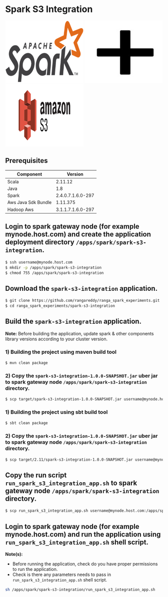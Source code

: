 # Spark S3 Integration

<div>
        <img src="https://github.com/rangareddy/ranga-logos/blob/main/frameworks/spark/spark_logo.png?raw=true" height="200" width="250"/>
        <img src="https://github.com/rangareddy/ranga-logos/blob/main/others/plus_logo.png?raw=true" height="200" width="250"/>
        <img src="https://github.com/rangareddy/ranga-logos/blob/main/cloud/aws/amazon_s3_logo.png?raw=true" height="200" width="250"/>
</div>


## Prerequisites

|Component|Version|
|---------|-------|
|Scala|2.11.12|
|Java|1.8|
|Spark|2.4.0.7.1.6.0-297|
|Aws Java Sdk Bundle|1.11.375|
|Hadoop Aws|3.1.1.7.1.6.0-297|




## Login to spark gateway node (for example mynode.host.com) and create the application deployment directory `/apps/spark/spark-s3-integration`.
```sh
$ ssh username@mynode.host.com
$ mkdir -p /apps/spark/spark-s3-integration
$ chmod 755 /apps/spark/spark-s3-integration
```

## Download the `spark-s3-integration` application.
```sh
$ git clone https://github.com/rangareddy/ranga_spark_experiments.git
$ cd ranga_spark_experiments/spark-s3-integration
```

## Build the `spark-s3-integration` application.
**Note:** Before building the application, update spark & other components library versions according to your cluster version.

### 1) Building the project using maven build tool

```sh
$ mvn clean package
```

### 2) Copy the `spark-s3-integration-1.0.0-SNAPSHOT.jar` uber jar to spark gateway node `/apps/spark/spark-s3-integration` directory.

```sh
$ scp target/spark-s3-integration-1.0.0-SNAPSHOT.jar username@mynode.host.com:/apps/spark/spark-s3-integration
```

### 1) Building the project using sbt build tool

```sh
$ sbt clean package
```

### 2) Copy the `spark-s3-integration-1.0.0-SNAPSHOT.jar` uber jar to spark gateway node `/apps/spark/spark-s3-integration` directory.

```sh
$ scp target/2.11/spark-s3-integration-1.0.0-SNAPSHOT.jar username@mynode.host.com:/apps/spark/spark-s3-integration
```

## Copy the run script `run_spark_s3_integration_app.sh` to spark gateway node `/apps/spark/spark-s3-integration` directory.

```sh
$ scp run_spark_s3_integration_app.sh username@mynode.host.com:/apps/spark/spark-s3-integration
```

## Login to spark gateway node (for example mynode.host.com) and run the application using `run_spark_s3_integration_app.sh` shell script.

**Note(s):**
* Before running the application, check do you have proper permissions to run the application.
* Check is there any parameters needs to pass in `run_spark_s3_integration_app.sh` shell script.

```sh
sh /apps/spark/spark-s3-integration/run_spark_s3_integration_app.sh
```